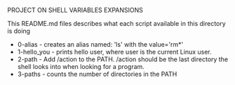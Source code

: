 PROJECT ON SHELL VARIABLES EXPANSIONS

This README.md files describes what each script available in this directory is doing
- 0-alias - creates an alias named: 'ls' with the value='rm*'
- 1-hello_you - prints hello user, where user is the current Linux user.
- 2-path - Add /action to the PATH. /action should be the last directory the shell looks into when looking for a program.
- 3-paths - counts the number of directories in the PATH
